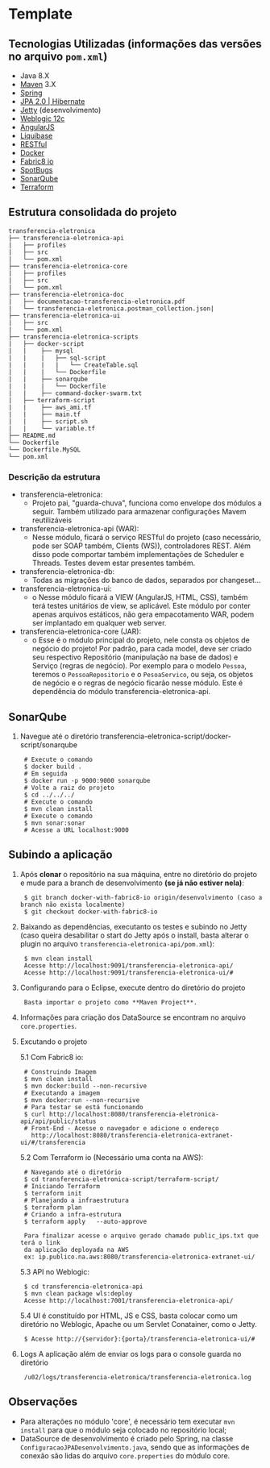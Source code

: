 # Template

## Tecnologias Utilizadas (informações das versões no arquivo `pom.xml`)

* Java 8.X
* [Maven](https://maven.apache.org/) 3.X
* [Spring](https://spring.io/)
* [JPA 2.0 | Hibernate](http://hibernate.org/)
* [Jetty](http://www.eclipse.org/jetty/) (desenvolvimento)
* [Weblogic 12c](http://www.oracle.com/technetwork/middleware/weblogic/)
* [AngularJS](https://angularjs.org/)
* [Liquibase](http://www.liquibase.org/)
* [RESTful](https://pt.wikipedia.org/wiki/REST)
* [Docker](https://www.docker.com/)
* [Fabric8 io](https://fabric8.io/)
* [SpotBugs](https://spotbugs.github.io/)
* [SonarQube](https://www.sonarqube.org/)
* [Terraform](https://www.terraform.io/)


## Estrutura consolidada do projeto

```
transferencia-eletronica
├── transferencia-eletronica-api
|   ├── profiles
|   ├── src
|   └── pom.xml
├── transferencia-eletronica-core
|   ├── profiles
|   ├── src
|   └── pom.xml
├── transferencia-eletronica-doc
|   ├── documentacao-transferencia-eletronica.pdf
|   └── transferencia-eletronica.postman_collection.json|   
├── transferencia-eletronica-ui
|   ├── src
|   └── pom.xml
├── transferencia-eletronica-scripts
|   ├── docker-script
|   |	 ├── mysql
|   |	 |	 ├── sql-script
|   |	 |	 |	 └── CreateTable.sql
|   |	 |	 └── Dockerfile
|   |	 ├── sonarqube
|   |	 |	 └── Dockerfile
|   |	 ├── command-docker-swarm.txt
|   ├── terraform-script
|   |	 ├── aws_ami.tf
|   |	 ├── main.tf
|   |	 ├── script.sh
|   |	 └── variable.tf
├── README.md
└── Dockerfile
└── Dockerfile.MySQL
└── pom.xml

```

### Descrição da estrutura

* transferencia-eletronica:
    * Projeto pai, "guarda-chuva", funciona como envelope dos módulos a seguir. Também utilizado para armazenar configurações Mavem reutilizáveis
* transferencia-eletronica-api (WAR):
    * Nesse módulo, ficará o serviço RESTful do projeto (caso necessário, pode ser SOAP também, Clients (WS)), controladores REST. Além disso pode comportar também implementações de Scheduler e Threads. Testes devem estar presentes também.
* transferencia-eletronica-db:
    * Todas as migrações do banco de dados, separados por changeset...
* transferencia-eletronica-ui:
    * o Nesse módulo ficará a VIEW (AngularJS, HTML, CSS), também terá testes unitários de view, se aplicável. Este módulo por conter apenas arquivos estáticos, não gera empacotamento WAR, podem ser implantado em qualquer web server.
* transferencia-eletronica-core (JAR):
    * o Esse é o módulo principal do projeto, nele consta os objetos de negócio do projeto! Por padrão, para cada model, deve ser criado seu respectivo Repositório (manipulação na base de dados) e Serviço (regras de negócio). Por exemplo para o modelo `Pessoa`, teremos o `PessoaRepositorio` e o `PesoaServico`, ou seja, os objetos de negócio e o regras de negócio ficarão nesse módulo. Este é dependência do módulo transferencia-eletronica-api.
    
    
## SonarQube

1. Navegue até o diretório transferencia-eletronica-script/docker-script/sonarqube

		# Execute o comando
		$ docker build .
		# Em seguida
		$ docker run -p 9000:9000 sonarqube
		# Volte a raiz do projeto
		$ cd ../../../
		# Execute o comando
		$ mvn clean install
		# Execute o comando
		$ mvn sonar:sonar
		# Acesse a URL localhost:9000
		

## Subindo a aplicação

1. Após **clonar** o repositório na sua máquina, entre no diretório do projeto e mude para a branch de desenvolvimento **(se já não estiver nela)**:

        $ git branch docker-with-fabric8-io origin/desenvolvimento (caso a branch não exista localmente)
        $ git checkout docker-with-fabric8-io

2. Baixando as dependências, executanto os testes e subindo no Jetty (caso queira desabilitar o start do Jetty após o install, basta alterar o plugin no arquivo `transferencia-eletronica-api/pom.xml`):

        $ mvn clean install
        Acesse http://localhost:9091/transferencia-eletronica-api/
        Acesse http://localhost:9091/transferencia-eletronica-ui/#

3. Configurando para o Eclipse, execute dentro do diretório do projeto

        Basta importar o projeto como **Maven Project**.

4. Informações para criação dos DataSource se encontram no arquivo `core.properties`.

5. Excutando o projeto

	5.1 Com Fabric8 io:

		# Construindo Imagem
		$ mvn clean install
		$ mvn docker:build --non-recursive
		# Executando a imagem
		$ mvn docker:run --non-recursive
		# Para testar se está funcionando
		$ curl http://localhost:8080/transferencia-eletronica-api/api/public/status	
		# Front-End - Acesse o navegador e adicione o endereço
		  http://localhost:8080/transferencia-eletronica-extranet-ui/#/transferencia

		  
	5.2 Com Terraform io (Necessário uma conta na AWS):

		# Navegando até o diretório
		$ cd transferencia-eletronica-script/terraform-script/
		# Iniciando Terraform
		$ terraform init
		# Planejando a infraestrutura
		$ terraform plan	
		# Criando a infra-estrutura
		$ terraform apply	--auto-approve
		
		Para finalizar acesse o arquivo gerado chamado public_ips.txt que terá o link
		da aplicação deployada na AWS 
		ex: ip.publico.na.aws:8080/transferencia-eletronica-extranet-ui/


    5.3 API no Weblogic:

        $ cd transferencia-eletronica-api
        $ mvn clean package wls:deploy
        Acesse http://localhost:7001/transferencia-eletronica-api/

    5.4 UI é constituído por HTML, JS e CSS, basta colocar como um diretório no Weblogic, Apache ou um Servlet Conatainer, como o Jetty.

        $ Acesse http://{servidor}:{porta}/transferencia-eletronica-ui/#

6. Logs
A aplicação além de enviar os logs para o console guarda no diretório 

        /u02/logs/transferencia-eletronica/transferencia-eletronica.log


## Observações

* Para alterações no módulo 'core', é necessário tem executar `mvn install` para que o módulo seja colocado no repositório local;
* DataSource de desenvolvimento é criado pelo Spring, na classe `ConfiguracaoJPADesenvolvimento.java`, sendo que as informações de conexão são lidas do arquivo `core.properties` do módulo core.
